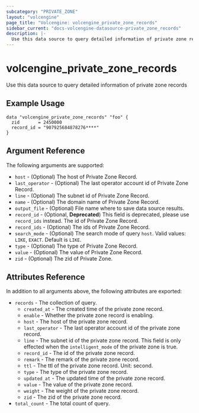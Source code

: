 ```yaml
---
subcategory: "PRIVATE_ZONE"
layout: "volcengine"
page_title: "Volcengine: volcengine_private_zone_records"
sidebar_current: "docs-volcengine-datasource-private_zone_records"
description: |-
  Use this data source to query detailed information of private zone records
---
```

# volcengine_private_zone_records
Use this data source to query detailed information of private zone records
## Example Usage
```hcl
data "volcengine_private_zone_records" "foo" {
  zid       = 2450000
  record_id = "907925684878276****"
}
```
## Argument Reference
The following arguments are supported:
* `host` - (Optional) The host of Private Zone Record.
* `last_operator` - (Optional) The last operator account id of Private Zone Record.
* `line` - (Optional) The subnet id of Private Zone Record.
* `name` - (Optional) The domain name of Private Zone Record.
* `output_file` - (Optional) File name where to save data source results.
* `record_id` - (Optional, **Deprecated**) This field is deprecated, please use `record_ids` instead. The id of Private Zone Record.
* `record_ids` - (Optional) The ids of Private Zone Record.
* `search_mode` - (Optional) The search mode of query `host`. Valid values: `LIKE`, `EXACT`. Default is `LIKE`.
* `type` - (Optional) The type of Private Zone Record.
* `value` - (Optional) The value of Private Zone Record.
* `zid` - (Optional) The zid of Private Zone.

## Attributes Reference
In addition to all arguments above, the following attributes are exported:
* `records` - The collection of query.
    * `created_at` - The created time of the private zone record.
    * `enable` - Whether the private zone record is enabling.
    * `host` - The host of the private zone record.
    * `last_operator` - The last operator account id of the private zone record.
    * `line` - The subnet id of the private zone record. This field is only effected when the `intelligent_mode` of the private zone is true.
    * `record_id` - The id of the private zone record.
    * `remark` - The remark of the private zone record.
    * `ttl` - The ttl of the private zone record. Unit: second.
    * `type` - The type of the private zone record.
    * `updated_at` - The updated time of the private zone record.
    * `value` - The value of the private zone record.
    * `weight` - The weight of the private zone record.
    * `zid` - The zid of the private zone record.
* `total_count` - The total count of query.


